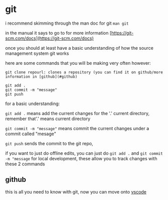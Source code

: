# git

i recommend skimming through the man doc for git
`man git`

in the manual it says to go to for more information
[https://git-scm.com/docs](https://git-scm.com/docs)

once you should at least have a basic understanding of how the source management system git works

here are some commands that you will be making very often however:
```
git clone repourl: clones a repository (you can find it on github/more information in [github](#github)

git add .
git commit -m "message"
git push
```
for a basic understanding:

`git add .` means add the current changes for the '.' current directory, remember that'.' means current directory

`git commit -m "message"` means commit the current changes under a commit called "mesage"

`git push` sends the commit to the git repo,

if you want to just do offline edits, you can just do `git add .` and `git commit -m "message`
for local development, these allow you to track changes with these 2 commands

## github


this is all you need to know with git, now you can move onto [vscode](vscode.md)

